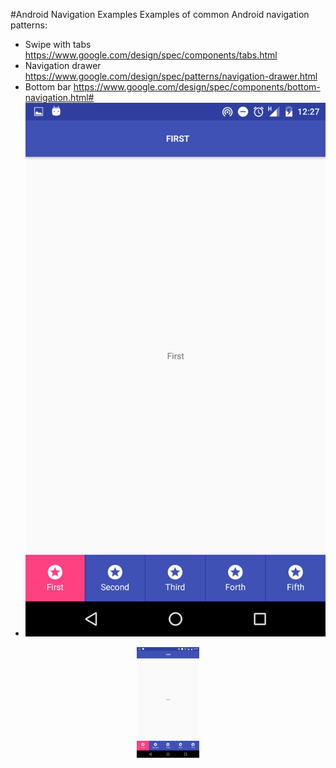 #Android Navigation Examples
Examples of common Android navigation patterns:
- Swipe with tabs https://www.google.com/design/spec/components/tabs.html
- Navigation drawer https://www.google.com/design/spec/patterns/navigation-drawer.html
- Bottom bar https://www.google.com/design/spec/components/bottom-navigation.html#
- ![Alt text](Screenshotes/Screenshot_20160428-122742.png?raw=true "Title")
<p align="center">
  <img src="Screenshotes/Screenshot_20160428-122742.png" width="100"/>
</p>
